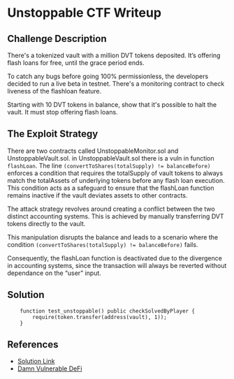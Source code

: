# Unstoppable CTF Writeup

## Challenge Description
There's a tokenized vault with a million DVT tokens deposited. It’s offering flash loans for free, until the grace period ends.

To catch any bugs before going 100% permissionless, the developers decided to run a live beta in testnet. There's a monitoring contract to check liveness of the flashloan feature.

Starting with 10 DVT tokens in balance, show that it's possible to halt the vault. It must stop offering flash loans.


## The Exploit Strategy
There are two contracts called UnstoppableMonitor.sol and UnstoppableVault.sol. in UnstoppableVault.sol there is a vuln in function `flashLoan`. The line `(convertToShares(totalSupply) != balanceBefore)` enforces a condition that requires the totalSupply of vault tokens to always match the totalAssets of underlying tokens before any flash loan execution. This condition acts as a safeguard to ensure that the flashLoan function remains inactive if the vault deviates assets to other contracts.

The attack strategy revolves around creating a conflict between the two distinct accounting systems. This is achieved by manually transferring DVT tokens directly to the vault.

This manipulation disrupts the balance and leads to a scenario where the condition `(convertToShares(totalSupply) != balanceBefore)` fails.

Consequently, the flashLoan function is deactivated due to the divergence in accounting systems, since the transaction will always be reverted without dependance on the “user” input.

## Solution
```solidity
    function test_unstoppable() public checkSolvedByPlayer {
        require(token.transfer(address(vault), 1));   
    }
```

## References
- [Solution Link](https://docs.soliditylang.org/)
- [Damn Vulnerable DeFi](https://www.damnvulnerabledefi.xyz/)
